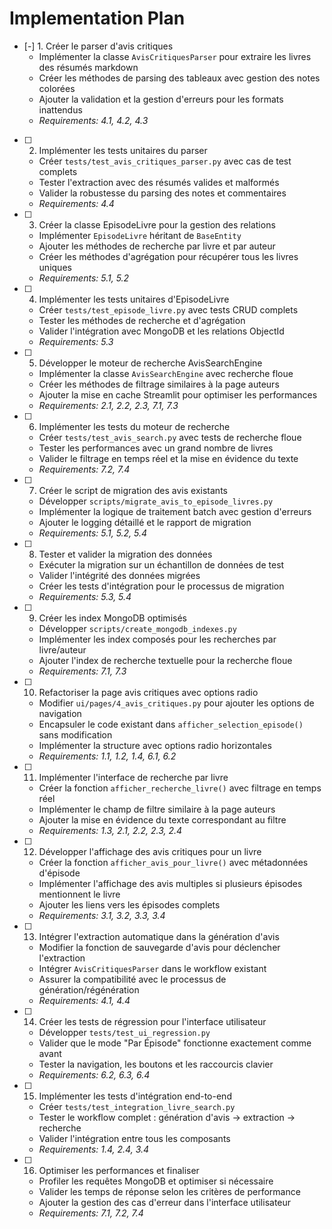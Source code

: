 # Implementation Plan

- [-] 1. Créer le parser d'avis critiques
  - Implémenter la classe `AvisCritiquesParser` pour extraire les livres des résumés markdown
  - Créer les méthodes de parsing des tableaux avec gestion des notes colorées
  - Ajouter la validation et la gestion d'erreurs pour les formats inattendus
  - _Requirements: 4.1, 4.2, 4.3_

- [ ] 2. Implémenter les tests unitaires du parser
  - Créer `tests/test_avis_critiques_parser.py` avec cas de test complets
  - Tester l'extraction avec des résumés valides et malformés
  - Valider la robustesse du parsing des notes et commentaires
  - _Requirements: 4.4_

- [ ] 3. Créer la classe EpisodeLivre pour la gestion des relations
  - Implémenter `EpisodeLivre` héritant de `BaseEntity`
  - Ajouter les méthodes de recherche par livre et par auteur
  - Créer les méthodes d'agrégation pour récupérer tous les livres uniques
  - _Requirements: 5.1, 5.2_

- [ ] 4. Implémenter les tests unitaires d'EpisodeLivre
  - Créer `tests/test_episode_livre.py` avec tests CRUD complets
  - Tester les méthodes de recherche et d'agrégation
  - Valider l'intégration avec MongoDB et les relations ObjectId
  - _Requirements: 5.3_

- [ ] 5. Développer le moteur de recherche AvisSearchEngine
  - Implémenter la classe `AvisSearchEngine` avec recherche floue
  - Créer les méthodes de filtrage similaires à la page auteurs
  - Ajouter la mise en cache Streamlit pour optimiser les performances
  - _Requirements: 2.1, 2.2, 2.3, 7.1, 7.3_

- [ ] 6. Implémenter les tests du moteur de recherche
  - Créer `tests/test_avis_search.py` avec tests de recherche floue
  - Tester les performances avec un grand nombre de livres
  - Valider le filtrage en temps réel et la mise en évidence du texte
  - _Requirements: 7.2, 7.4_

- [ ] 7. Créer le script de migration des avis existants
  - Développer `scripts/migrate_avis_to_episode_livres.py`
  - Implémenter la logique de traitement batch avec gestion d'erreurs
  - Ajouter le logging détaillé et le rapport de migration
  - _Requirements: 5.1, 5.2, 5.4_

- [ ] 8. Tester et valider la migration des données
  - Exécuter la migration sur un échantillon de données de test
  - Valider l'intégrité des données migrées
  - Créer les tests d'intégration pour le processus de migration
  - _Requirements: 5.3, 5.4_

- [ ] 9. Créer les index MongoDB optimisés
  - Développer `scripts/create_mongodb_indexes.py`
  - Implémenter les index composés pour les recherches par livre/auteur
  - Ajouter l'index de recherche textuelle pour la recherche floue
  - _Requirements: 7.1, 7.3_

- [ ] 10. Refactoriser la page avis critiques avec options radio
  - Modifier `ui/pages/4_avis_critiques.py` pour ajouter les options de navigation
  - Encapsuler le code existant dans `afficher_selection_episode()` sans modification
  - Implémenter la structure avec options radio horizontales
  - _Requirements: 1.1, 1.2, 1.4, 6.1, 6.2_

- [ ] 11. Implémenter l'interface de recherche par livre
  - Créer la fonction `afficher_recherche_livre()` avec filtrage en temps réel
  - Implémenter le champ de filtre similaire à la page auteurs
  - Ajouter la mise en évidence du texte correspondant au filtre
  - _Requirements: 1.3, 2.1, 2.2, 2.3, 2.4_

- [ ] 12. Développer l'affichage des avis critiques pour un livre
  - Créer la fonction `afficher_avis_pour_livre()` avec métadonnées d'épisode
  - Implémenter l'affichage des avis multiples si plusieurs épisodes mentionnent le livre
  - Ajouter les liens vers les épisodes complets
  - _Requirements: 3.1, 3.2, 3.3, 3.4_

- [ ] 13. Intégrer l'extraction automatique dans la génération d'avis
  - Modifier la fonction de sauvegarde d'avis pour déclencher l'extraction
  - Intégrer `AvisCritiquesParser` dans le workflow existant
  - Assurer la compatibilité avec le processus de génération/régénération
  - _Requirements: 4.1, 4.4_

- [ ] 14. Créer les tests de régression pour l'interface utilisateur
  - Développer `tests/test_ui_regression.py`
  - Valider que le mode "Par Épisode" fonctionne exactement comme avant
  - Tester la navigation, les boutons et les raccourcis clavier
  - _Requirements: 6.2, 6.3, 6.4_

- [ ] 15. Implémenter les tests d'intégration end-to-end
  - Créer `tests/test_integration_livre_search.py`
  - Tester le workflow complet : génération d'avis → extraction → recherche
  - Valider l'intégration entre tous les composants
  - _Requirements: 1.4, 2.4, 3.4_

- [ ] 16. Optimiser les performances et finaliser
  - Profiler les requêtes MongoDB et optimiser si nécessaire
  - Valider les temps de réponse selon les critères de performance
  - Ajouter la gestion des cas d'erreur dans l'interface utilisateur
  - _Requirements: 7.1, 7.2, 7.4_
